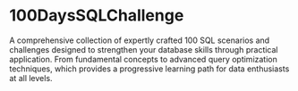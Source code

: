 # 100DaysSQLChallenge
A comprehensive collection of expertly crafted 100 SQL scenarios and challenges designed to strengthen your database skills through practical application. From fundamental concepts to advanced query optimization techniques, which provides a progressive learning path for data enthusiasts at all levels.
